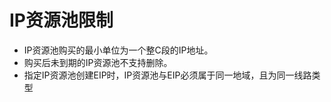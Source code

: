 # IP资源池限制
- IP资源池购买的最小单位为一个整C段的IP地址。
- 购买后未到期的IP资源池不支持删除。
- 指定IP资源池创建EIP时，IP资源池与EIP必须属于同一地域，且为同一线路类型
